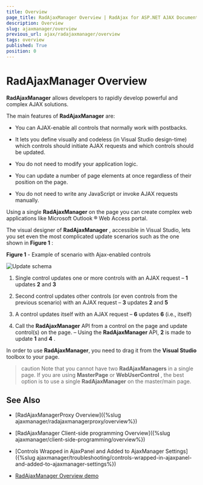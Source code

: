 ```yaml
---
title: Overview
page_title: RadAjaxManager Overview | RadAjax for ASP.NET AJAX Documentation
description: Overview
slug: ajaxmanager/overview
previous_url: ajax/radajaxmanager/overview
tags: overview
published: True
position: 0
---
```


# RadAjaxManager Overview



**RadAjaxManager** allows developers to rapidly develop powerful and complex AJAX solutions.


The main features of **RadAjaxManager** are:

* You can AJAX-enable all controls that normally work with postbacks.

* It lets you define visually and codeless (in Visual Studio design-time) which controls should initiate AJAX requests and which controls should be updated.

* You do not need to modify your application logic.

* You can update a number of page elements at once regardless of their position on the page.

* You do not need to write any JavaScript or invoke AJAX requests manually.

Using a single **RadAjaxManager** on the page you can create complex web applications like Microsoft Outlook ® Web Access portal.

The visual designer of **RadAjaxManager** , accessible in Visual Studio, lets you set even the most complicated update scenarios such as the one shown in **Figure 1** :

**Figure 1** - Example of scenario with Ajax-enabled controls

![Update schema](images/ControlsUpdate.png)

1. Single control updates one or more controls with an AJAX request – **1** updates **2** and **3**

2. Second control updates other controls (or even controls from the previous scenario) with an AJAX request – **3** updates **2** and **5**

3. A control updates itself with an AJAX request – **6** updates **6** (i.e., itself)

4. Call the **RadAjaxManager** API from a control on the page and update control(s) on the page. – Using the **RadAjaxManager** API, **2** is made to update **1** and **4** .

In order to use **RadAjaxManager**, you need to drag it from the **Visual Studio** toolbox to your page.

>caution Note that you cannot have two **RadAjaxManagers** in a single page. If you are using **MasterPage** or **WebUserControl** , the best option is to use a single **RadAjaxManager** on the master/main page.
>



## See Also

 * [RadAjaxManagerProxy Overview]({%slug ajaxmanager/radajaxmanagerproxy/overview%})

 * [RadAjaxManager Client-side programming Overview]({%slug ajaxmanager/client-side-programming/overview%})
 
 * [Controls Wrapped in AjaxPanel and Added to AjaxManager Settings]({%slug ajaxmanager/troubleshooting/controls-wrapped-in-ajaxpanel-and-added-to-ajaxmanager-settings%})
 
 * [RadAjaxManager Overview demo](https://demos.telerik.com/aspnet-ajax/ajaxmanager/overview/defaultcs.aspx)

